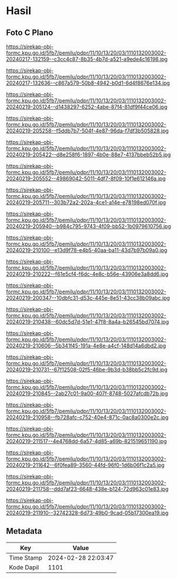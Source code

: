 # Hasil

## Foto C Plano

https://sirekap-obj-formc.kpu.go.id/5fb7/pemilu/pdpr/11/10/13/20/03/1110132003002-20240217-132159--c3cc4c87-8b35-4b7d-a521-a9ede4c16198.jpg

https://sirekap-obj-formc.kpu.go.id/5fb7/pemilu/pdpr/11/10/13/20/03/1110132003002-20240217-132636--c867a579-50b8-4942-b0d1-6d4f8676e134.jpg

https://sirekap-obj-formc.kpu.go.id/5fb7/pemilu/pdpr/11/10/13/20/03/1110132003002-20240219-205124--d1438297-6252-4abe-87f4-81df9f44ce06.jpg

https://sirekap-obj-formc.kpu.go.id/5fb7/pemilu/pdpr/11/10/13/20/03/1110132003002-20240219-205258--f5ddb7b7-504f-4e87-96da-f7df3b505828.jpg

https://sirekap-obj-formc.kpu.go.id/5fb7/pemilu/pdpr/11/10/13/20/03/1110132003002-20240219-205422--d8e258f6-1897-4b0e-88e7-4137bbeb52b5.jpg

https://sirekap-obj-formc.kpu.go.id/5fb7/pemilu/pdpr/11/10/13/20/03/1110132003002-20240219-205552--49869042-5011-4df7-8f09-10f1e612146a.jpg

https://sirekap-obj-formc.kpu.go.id/5fb7/pemilu/pdpr/11/10/13/20/03/1110132003002-20240219-205711--303b72a2-202a-4ce1-a14e-e78198ed070f.jpg

https://sirekap-obj-formc.kpu.go.id/5fb7/pemilu/pdpr/11/10/13/20/03/1110132003002-20240219-205940--b984c795-9743-4f09-bb52-1b0979610756.jpg

https://sirekap-obj-formc.kpu.go.id/5fb7/pemilu/pdpr/11/10/13/20/03/1110132003002-20240219-210100--e13d9f78-e4b5-40aa-ba11-43d7b97b09a0.jpg

https://sirekap-obj-formc.kpu.go.id/5fb7/pemilu/pdpr/11/10/13/20/03/1110132003002-20240219-210222--f61e5cf4-f6dc-4e8c-b56e-43906e3a8dd6.jpg

https://sirekap-obj-formc.kpu.go.id/5fb7/pemilu/pdpr/11/10/13/20/03/1110132003002-20240219-200347--10dbfc31-d53c-445e-8e51-43cc38b09abc.jpg

https://sirekap-obj-formc.kpu.go.id/5fb7/pemilu/pdpr/11/10/13/20/03/1110132003002-20240219-210438--60dc5d7d-51e1-47f8-8a4a-b26545bd7074.jpg

https://sirekap-obj-formc.kpu.go.id/5fb7/pemilu/pdpr/11/10/13/20/03/1110132003002-20240219-210606--5b341f45-191a-4e8e-a4cf-148d14a6dbd2.jpg

https://sirekap-obj-formc.kpu.go.id/5fb7/pemilu/pdpr/11/10/13/20/03/1110132003002-20240219-210731--67f12508-02f5-46be-9b3d-b38bb5c2fc9d.jpg

https://sirekap-obj-formc.kpu.go.id/5fb7/pemilu/pdpr/11/10/13/20/03/1110132003002-20240219-210845--2ab27c01-9a00-407f-8748-5027afcdb72b.jpg

https://sirekap-obj-formc.kpu.go.id/5fb7/pemilu/pdpr/11/10/13/20/03/1110132003002-20240219-210958--fb728afc-c752-40e4-871c-0ac8a0300e2c.jpg

https://sirekap-obj-formc.kpu.go.id/5fb7/pemilu/pdpr/11/10/13/20/03/1110132003002-20240219-211517--4e4768dd-6a57-4d85-a69b-821519651190.jpg

https://sirekap-obj-formc.kpu.go.id/5fb7/pemilu/pdpr/11/10/13/20/03/1110132003002-20240219-211642--6f0fea89-3560-44fd-96f0-1d6b06f1c2a5.jpg

https://sirekap-obj-formc.kpu.go.id/5fb7/pemilu/pdpr/11/10/13/20/03/1110132003002-20240219-211758--ddd7af23-6648-438e-b124-72d963c01e83.jpg

https://sirekap-obj-formc.kpu.go.id/5fb7/pemilu/pdpr/11/10/13/20/03/1110132003002-20240219-211910--32742328-6d73-49b0-9cad-05b17300ea19.jpg


## Metadata

| Key        | Value               |
| ---------- | ------------------- |
| Time Stamp | 2024-02-28 22:03:47 |
| Kode Dapil | 1101                |



